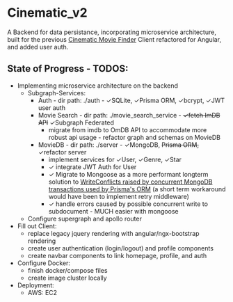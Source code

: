 # Cinematic_v2
A Backend for data persistance, incorporating microservice architecture, built for the previous [Cinematic Movie Finder](https://github.com/yogs0ddhoth/Cinematic-Film-Finder) Client refactored for Angular, and added user auth.
## State of Progress - TODOS:
* Implementing microservice architecture on the backend
    * Subgraph-Services:
        - Auth - dir path: ./auth - &check;SQLite, &check;Prisma ORM, &check;bcrypt, &check;JWT user auth
        - Movie Search - dir path: ./movie_search_service - ~~&check;fetch ImDB API~~ &check;Subgraph Federated
            - migrate from imdb to OmDB API to accommodate more robust api usage - refactor graph and schemas on MovieDB
        - MovieDB - dir path: ./server - &check;MongoDB, ~~Prisma ORM,~~ &check;refactor server
            - implement services for &check;User, &check;Genre, &check;Star
            - &check; integrate JWT Auth for User
            - &check; Migrate to Mongoose as a more performant longterm solution to [WriteConflicts raised by concurrent MongoDB transactions used by Prisma's ORM](https://github.com/prisma/prisma/issues/12814) (a short term workaround would have been to implement retry middleware)
            - &check; handle errors caused by possible concurrent write to subdocument - MUCH easier with mongoose
    - Configure supergraph and apollo router
* Fill out Client:
    - replace legacy jquery rendering with angular/ngx-bootstrap rendering
    - create user authentication (login/logout) and profile components
    - create navbar components to link homepage, profile, and auth
* Configure Docker:
    - finish docker/compose files
    - create image cluster locally
* Deployment:
    - AWS: EC2